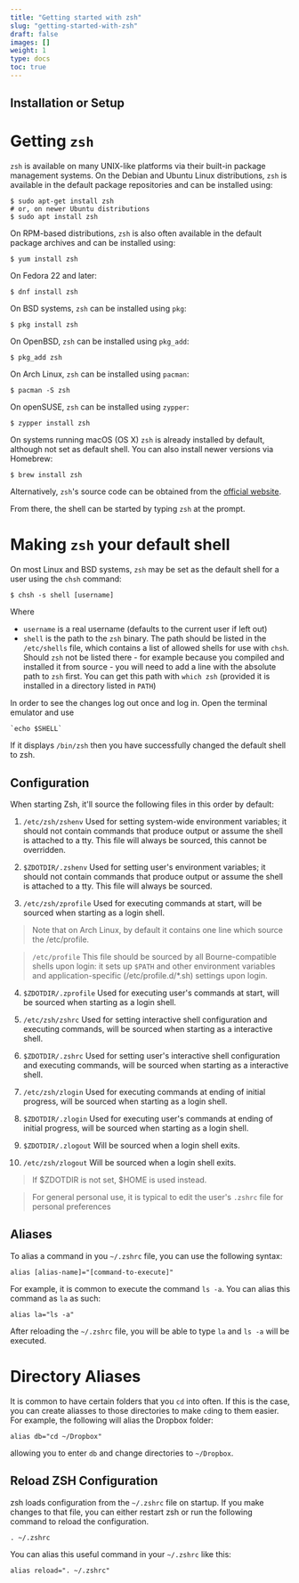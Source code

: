 ```yaml
---
title: "Getting started with zsh"
slug: "getting-started-with-zsh"
draft: false
images: []
weight: 1
type: docs
toc: true
---
```


## Installation or Setup
# Getting `zsh`

`zsh` is available on many UNIX-like platforms via their built-in package management systems. On the Debian and Ubuntu Linux distributions, `zsh` is available in the default package repositories and can be installed using:

    $ sudo apt-get install zsh
    # or, on newer Ubuntu distributions
    $ sudo apt install zsh

On RPM-based distributions, `zsh` is also often available in the default package archives and can be installed using:

    $ yum install zsh

On Fedora 22 and later:

    $ dnf install zsh

On BSD systems, `zsh` can be installed using `pkg`:

    $ pkg install zsh

On OpenBSD, `zsh` can be installed using `pkg_add`:

    $ pkg_add zsh

On Arch Linux, `zsh` can be installed using `pacman`:

    $ pacman -S zsh

On openSUSE, `zsh` can be installed using `zypper`:

    $ zypper install zsh

On systems running macOS (OS X) `zsh` is already installed by default, although not set as default shell. You can also install newer versions via Homebrew:

    $ brew install zsh

Alternatively, `zsh`'s source code can be obtained from the [official website](http://zsh.sourceforge.net/).

From there, the shell can be started by typing `zsh` at the prompt.

# Making `zsh` your default shell

On most Linux and BSD systems, `zsh` may be set as the default shell for a user using the `chsh` command:

    $ chsh -s shell [username]

Where 
* `username` is a real username (defaults to the current user if left out) 
* `shell` is the path to the `zsh` binary. The path should be listed in the `/etc/shells` file, which contains a list of allowed shells for use with `chsh`. Should `zsh` not be listed there - for example because you compiled and installed it from source - you will need to add a line with the absolute path to `zsh` first. You can get this path with `which zsh` (provided it is installed in a directory listed in `PATH`)

In order to see the changes log out once and log in. Open the terminal emulator and use

    `echo $SHELL`

If it displays `/bin/zsh` then you have successfully changed the default shell to zsh.



## Configuration
When starting Zsh, it'll source the following files in this order by default:

1. `/etc/zsh/zshenv` Used for setting system-wide environment variables; it should not contain commands that produce output or assume the shell is attached to a tty. This file will always be sourced, this cannot be overridden.

2. `$ZDOTDIR/.zshenv` Used for setting user's environment variables; it should not contain commands that produce output or assume the shell is attached to a tty. This file will always be sourced.

3. `/etc/zsh/zprofile` Used for executing commands at start, will be sourced when starting as a login shell.
> Note that on Arch Linux, by default it contains one line which source the /etc/profile.

> `/etc/profile` This file should be sourced by all Bourne-compatible shells upon login: it sets up `$PATH` and other environment variables and application-specific (/etc/profile.d/*.sh) settings upon login.

4. `$ZDOTDIR/.zprofile` Used for executing user's commands at start, will be sourced when starting as a login shell.

5. `/etc/zsh/zshrc` Used for setting interactive shell configuration and executing commands, will be sourced when starting as a interactive shell.

6. `$ZDOTDIR/.zshrc` Used for setting user's interactive shell configuration and executing commands, will be sourced when starting as a interactive shell.

7. `/etc/zsh/zlogin` Used for executing commands at ending of initial progress, will be sourced when starting as a login shell.

8. `$ZDOTDIR/.zlogin` Used for executing user's commands at ending of initial progress, will be sourced when starting as a login shell.

9. `$ZDOTDIR/.zlogout` Will be sourced when a login shell exits.

10. `/etc/zsh/zlogout` Will be sourced when a login shell exits.

> If $ZDOTDIR is not set, $HOME is used instead.

> For general personal use, it is typical to edit the user's `.zshrc` file for personal preferences

## Aliases 
To alias a command in you `~/.zshrc` file, you can use the following syntax:

    alias [alias-name]="[command-to-execute]"

For example, it is common to execute the command `ls -a`. You can alias this command as `la` as such:

    alias la="ls -a"

After reloading the `~/.zshrc` file, you will be able to type `la` and `ls -a` will be executed.

# Directory Aliases
It is common to have certain folders that you `cd` into often. If this is the case, you can create aliasses to those directories to make `cd`ing to them easier. For example, the following will alias the Dropbox folder:

    alias db="cd ~/Dropbox"

allowing you to enter `db` and change directories to `~/Dropbox`.

## Reload ZSH Configuration
zsh loads configuration from the `~/.zshrc` file on startup. If you make changes to that file, you can either restart zsh or run the following command to reload the configuration.

    . ~/.zshrc

You can alias this useful command in your `~/.zshrc` like this:

    alias reload=". ~/.zshrc"

